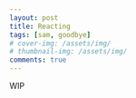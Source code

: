 ```yaml
---
layout: post
title: Reacting
tags: [sam, goodbye]
# cover-img: /assets/img/
# thumbnail-img: /assets/img/
comments: true
---
```

WIP
